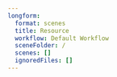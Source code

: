 ```yaml
---
longform:
  format: scenes
  title: Resource
  workflow: Default Workflow
  sceneFolder: /
  scenes: []
  ignoredFiles: []
---
```

